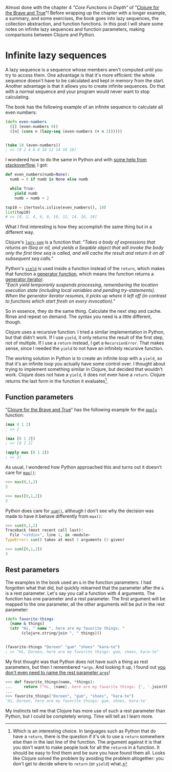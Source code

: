 <!--
.. title: (clj 8) Some notes on lazy sequences and function parameters
.. slug: clj-8-some-notes-on-lazy-sequences-and-function-parameters
.. date: 2022-04-18 14:16:36 UTC+02:00
.. tags: clojure, programming, brave clojure
.. category: clojure
.. link: 
.. description: 
.. type: text
-->

Almost done with the chapter 4 *"Core Functions in Depth"* of "[Clojure for the Brave and True](https://www.braveclojure.com/clojure-for-the-brave-and-true/)"! Before wrapping up the chapter with a longer example, a summary, and some exercises, the book goes into lazy sequences, the collection abstraction, and function functions. In this post I will share some notes on infinite lazy sequences and function parameters, making comparisons between Clojure and Python.


# Infinite lazy sequences
A lazy sequence is a sequence whose members aren't computed until you try to access them. One advantage is that it's more efficient: the whole sequence doesn't have to be calculated and kept in memory from the start. Another advantage is that it allows you to create infinite sequences. Do that with a normal sequence and your program would never want to stop calculating.

<!-- TEASER_END -->

The book has the following example of an infinite sequence to calculate all even numbers:

```clojure
(defn even-numbers
  ([] (even-numbers 0))
  ([n] (cons n (lazy-seq (even-numbers (+ n 2))))))


(take 10 (even-numbers))
; => (0 2 4 6 8 10 12 14 16 18)
```

I wondered how to do the same in Python and with [some help from stackoverflow](https://stackoverflow.com/questions/51858765/generating-an-infinite-list/51859030#51859030), I got:


```python
def even_numbers(numb=None):
  numb = 0 if numb is None else numb

  while True:
    yield numb
    numb = numb + 2

top10 = itertools.islice(even_numbers(), 10)
list(top10)
# => [0, 2, 4, 6, 8, 10, 12, 14, 16, 18]
```

What I find interesting is how they accomplish the same thing but in a different way.

Clojure's [`lazy-seq`](https://clojuredocs.org/clojure.core/lazy-seq) is a function that: *"Takes a body of expressions that returns an ISeq or nil, and yields a Seqable object that will invoke the body only the first time seq is called, and will cache the result and return it on all subsequent seq calls."*

Python's [`yield`](https://docs.python.org/3/reference/expressions.html#yieldexpr) is used inside a function instead of the `return`, which makes that function a [generator function](https://docs.python.org/3/glossary.html#term-generator), which means the function returns a [generator iterator](https://docs.python.org/3/glossary.html#term-generator-iterator):  
*"Each yield temporarily suspends processing, remembering the location execution state (including local variables and pending try-statements). When the generator iterator resumes, it picks up where it left off (in contrast to functions which start fresh on every invocation)."*

So in essence, they do the same thing. Calculate the next step and cache. Rinse and repeat on demand. The syntax you need is a little different, though.

Clojure uses a recursive function. I tried a similar implementation in Python, but that didn't work. If I use `yield`, it only returns the result of the first step, not of multiple. If I use a `return` instead, I get a `RecursionError`. That makes sense, since I needed the `yield` to not have an infinitely recursive function.

The working solution in Python is to create an infinite loop with a `yield`, so that it's an infinite loop you actually have some control over. I thought about trying to implement something similar in Clojure, but decided that wouldn't work. Clojure does not have a `yield`, it does not even have a `return`. Clojure returns the last form in the function it evaluates[^1].


## Function parameters

"[Clojure for the Brave and True](https://www.braveclojure.com/clojure-for-the-brave-and-true/)" has the following example for the [`apply`](https://clojure.org/guides/learn/functions#_apply) function:

```clojure
(max 0 1 2)
; => 2

(max [0 1 2])
; => [0 1 2]

(apply max [0 1 2])
; => 2)

```

As usual, I wondered how Python approached this and turns out it doesn't care for [`max()`](https://docs.python.org/3/library/functions.html#max):

```python
>>> max(0,1,2)
2

>>> max([0,1,2])
2
```

Python does care for [`sum()`](https://docs.python.org/3/library/functions.html#sum), although I don't see why the decision was made to have it behave differently from `max()`:
```python
>>> sum(0,1,2)
Traceback (most recent call last):
  File "<stdin>", line 1, in <module>
TypeError: sum() takes at most 2 arguments (3 given)

>>> sum([0,1,2])
3
```


## Rest parameters

The examples in the book used an `&` in the function parameters. I had forgotten what that did, but quickly relearned that the parameter after the `&` is a rest parameter. Let's say you call a function with 4 arguments. The function has one parameter and a rest parameter. The first argument will be mapped to the one parameter, all the other arguments will be put in the rest parameter:

```clojure
(defn favorite-things
  [name & things]
  (str "Hi, " name ", here are my favorite things: "
       (clojure.string/join ", " things)))


(favorite-things "Doreen" "gum" "shoes" "kara-te")
; => "Hi, Doreen, here are my favorite things: gum, shoes, kara-te"
```

My first thought was that Python does not have such a thing as rest parameters, but then I remembered `*args`. And looking it up, I found out [you don't even need to name the rest parameter `args`](https://docs.python.org/3/glossary.html#term-parameter)!

```python
>>> def favorite_things(name, *things):
...     return f"Hi, {name}, here are my favorite things: {', '.join(things)}"
... 
>>> favorite_things("Doreen", "gum", "shoes", "kara-te")
'Hi, Doreen, here are my favorite things: gum, shoes, kara-te'
```

My instincts tell me that Clojure has more use of such a rest parameter than Python, but I could be completely wrong. Time will tell as I learn more.



[^1]: Which is an interesting choice. In languages such as Python that do have a `return`, there is the question if it's ok to use a `return` somewhere else than in the last line of the function. The argument against it is that you don't want to make people look for all the `return`s in a function. It should be easy to find them and be sure you have found them all. Looks like Clojure solved the problem by avoiding the problem altogether: you don't get to decide where to `return` (or `yield`) what.
